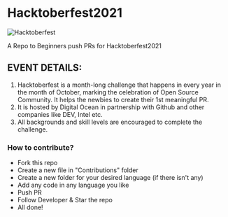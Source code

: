 # Hacktoberfest2021
![Hacktoberfest](https://user-images.githubusercontent.com/56665656/135706153-eca012d4-eeaa-4bef-b49c-d3dacd447174.jpg)

A Repo to Beginners push PRs for Hacktoberfest2021

## EVENT DETAILS:

1. Hacktoberfest is a month-long challenge that happens in every year in the month of October, marking the celebration of Open Source Community. It helps the newbies to create their 1st meaningful PR.
2. It is hosted by Digital Ocean in partnership with Github and other companies like DEV, Intel etc.
3. All backgrounds and skill levels are encouraged to complete the challenge.

### How to contribute?

* Fork this repo
* Create a new file in "Contributions" folder
* Create a new folder for your desired language (if there isn't any)
* Add any code in any language you like
* Push PR
* Follow Developer & Star the repo
* All done!